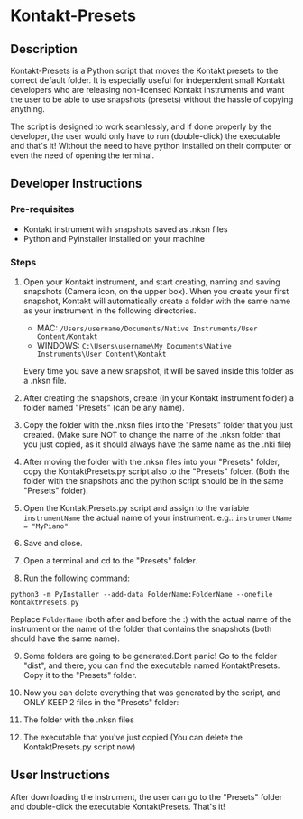 # Kontakt-Presets

## Description

Kontakt-Presets is a Python script that moves the Kontakt presets to the correct default folder. It is especially useful for independent small Kontakt developers who are releasing non-licensed Kontakt instruments and want the user to be able to use snapshots (presets) without the hassle of copying anything.

The script is designed to work seamlessly, and if done properly by the developer, the user would only have to run (double-click) the executable and that's it! Without the need to have python installed on their computer or even the need of opening the terminal.

## Developer Instructions

### Pre-requisites
- Kontakt instrument with snapshots saved as .nksn files
- Python and Pyinstaller installed on your machine

### Steps
1. Open your Kontakt instrument, and start creating, naming and saving snapshots (Camera icon, on the upper box). When you create your first snapshot, Kontakt will automatically create a folder with the same name as your instrument in the following directories.
   - MAC: `/Users/username/Documents/Native Instruments/User Content/Kontakt`
   - WINDOWS: `C:\Users\username\My Documents\Native Instruments\User Content\Kontakt`

   Every time you save a new snapshot, it will be saved inside this folder as a .nksn file.

2. After creating the snapshots, create (in your Kontakt instrument folder) a folder named "Presets" (can be any name).

3. Copy the folder with the .nksn files into the "Presets" folder that you just created. (Make sure NOT to change the name of the .nksn folder that you just copied, as it should always have the same name as the .nki file)

4. After moving the folder with the .nksn files into your "Presets" folder, copy the KontaktPresets.py script also to the "Presets" folder. (Both the folder with the snapshots and the python script should be in the same "Presets" folder).

5. Open the KontaktPresets.py script and assign to the variable `instrumentName` the actual name of your instrument. e.g.: `instrumentName = "MyPiano"`

6. Save and close.

7. Open a terminal and cd to the "Presets" folder.

8. Run the following command:
```
python3 -m PyInstaller --add-data FolderName:FolderName --onefile KontaktPresets.py
```
   Replace `FolderName` (both after and before the :) with the actual name of the instrument or the name of the folder that contains the snapshots (both should have the same name).

9. Some folders are going to be generated.Dont panic! Go to the folder "dist", and there, you can find the executable named KontaktPresets. Copy it to the "Presets" folder.

10. Now you can delete everything that was generated by the script, and ONLY KEEP 2 files in the "Presets" folder:
   1. The folder with the .nksn files
   2. The executable that you've just copied (You can delete the KontaktPresets.py script now)

## User Instructions

After downloading the instrument, the user can go to the "Presets" folder and double-click the executable KontaktPresets. That's it!
